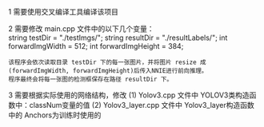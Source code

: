 1 需要使用交叉编译工具编译该项目

2 需要修改 main.cpp 文件中的以下几个变量：  
    string testDir = "./testImgs/";
    string resultDir = "./resultLabels/";
    int forwardImgWidth = 512;
    int forwardImgHeight = 384;

    该程序会依次读取目录 testDir 下的每一张图片，并将图片 resize 成(forwardImgWidth, forwardImgHeight)后传入NNIE进行前向推理。
    程序最终会将每一张图的检测框保存在路径 resultDir 下。

3 需要根据实际使用的网络结构，修改 
    (1) Yolov3.cpp 文件中 YOLOV3类构造函数中：classNum变量的值
    (2) Yolov3_layer.cpp 文件中 Yolov3_layer构造函数中的 Anchors为训练时使用的